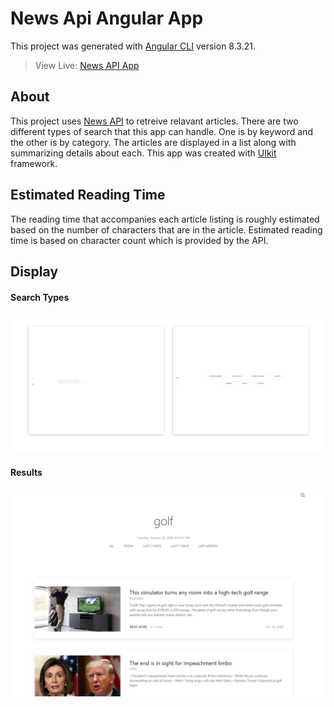# News Api Angular App

This project was generated with [Angular CLI](https://github.com/angular/angular-cli) version 8.3.21.

> View Live: [News API App](https://hushed-wall.herokuapp.com/main-view)

## About
This project uses [News API](https://newsapi.org/) to retreive relavant articles. There are two different types of search that this app can handle. One is by keyword and the other is by category. The articles are displayed in a list along with summarizing details about each. This app was created with [UIkit](https://getuikit.com/) framework. 

## Estimated Reading Time
The reading time that accompanies each article listing is roughly estimated based on the number of characters that are in the article. Estimated reading time is based on character count which is provided by the API.

## Display
#### Search Types
![search windows](img/display.png)

#### Results

![results page](img/Capture.PNG)

 


